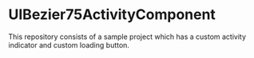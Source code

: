 # UIBezier75ActivityComponent
This repository consists of a sample project which has a custom activity indicator and custom loading button.
